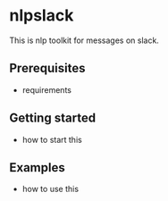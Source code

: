 # nlpslack

This is nlp toolkit for messages on slack.

## Prerequisites

- requirements

## Getting started

- how to start this

## Examples

- how to use this

